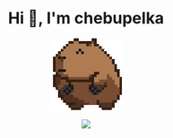 <h1 align="center">Hi 👋, I'm chebupelka</h1>
<p align="center"> <img src="capyroll.gif"> </p>

<p align="center"> 
  <img src="https://github-readme-stats.vercel.app/api/top-langs/?username=chebupelka8&layout=compact&theme=dracula""
  <img src="https://github-readme-stats.vercel.app/api?username=chebupelka8&show=reviews,discussions_started,discussions_answered,prs_merged,prs_merged_percentage">
</p>
